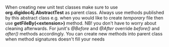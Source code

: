 When creating new unit test classes make sure to use **org.digidoc4j.AbstractTest**
as parent class. Always use methods published by this abstract class e.g. when
you would like to create *temporary* file then use **getFileBy(\<extension\>)**
method. NB! you don't have to worry about cleaning afterwards. For junit's *@Before*
and *@After* override *before()* and *after()* methods accordingly. You can create
new methods into parent class when method signatures doesn't  fill your needs